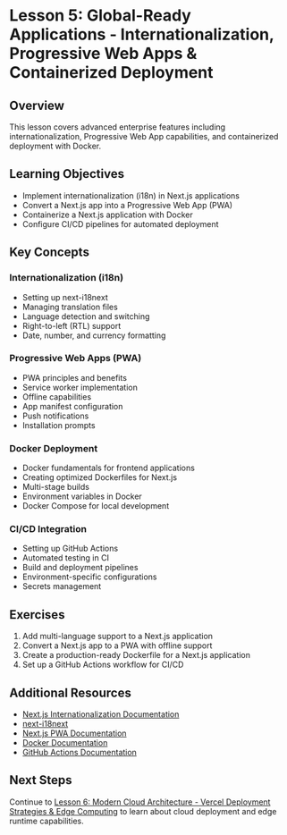 # Lesson 5: Global-Ready Applications - Internationalization, Progressive Web Apps & Containerized Deployment

## Overview

This lesson covers advanced enterprise features including internationalization, Progressive Web App capabilities, and containerized deployment with Docker.

## Learning Objectives

- Implement internationalization (i18n) in Next.js applications
- Convert a Next.js app into a Progressive Web App (PWA)
- Containerize a Next.js application with Docker
- Configure CI/CD pipelines for automated deployment

## Key Concepts

### Internationalization (i18n)

- Setting up next-i18next
- Managing translation files
- Language detection and switching
- Right-to-left (RTL) support
- Date, number, and currency formatting

### Progressive Web Apps (PWA)

- PWA principles and benefits
- Service worker implementation
- Offline capabilities
- App manifest configuration
- Push notifications
- Installation prompts

### Docker Deployment

- Docker fundamentals for frontend applications
- Creating optimized Dockerfiles for Next.js
- Multi-stage builds
- Environment variables in Docker
- Docker Compose for local development

### CI/CD Integration

- Setting up GitHub Actions
- Automated testing in CI
- Build and deployment pipelines
- Environment-specific configurations
- Secrets management

## Exercises

1. Add multi-language support to a Next.js application
2. Convert a Next.js app to a PWA with offline support
3. Create a production-ready Dockerfile for a Next.js application
4. Set up a GitHub Actions workflow for CI/CD

## Additional Resources

- [Next.js Internationalization Documentation](https://nextjs.org/docs/advanced-features/i18n-routing)
- [next-i18next](https://github.com/isaachinman/next-i18next)
- [Next.js PWA Documentation](https://github.com/shadowwalker/next-pwa)
- [Docker Documentation](https://docs.docker.com/)
- [GitHub Actions Documentation](https://docs.github.com/en/actions)

## Next Steps

Continue to [Lesson 6: Modern Cloud Architecture - Vercel Deployment Strategies & Edge Computing](./lesson-6-vercel-1.md) to learn about cloud deployment and edge runtime capabilities.
